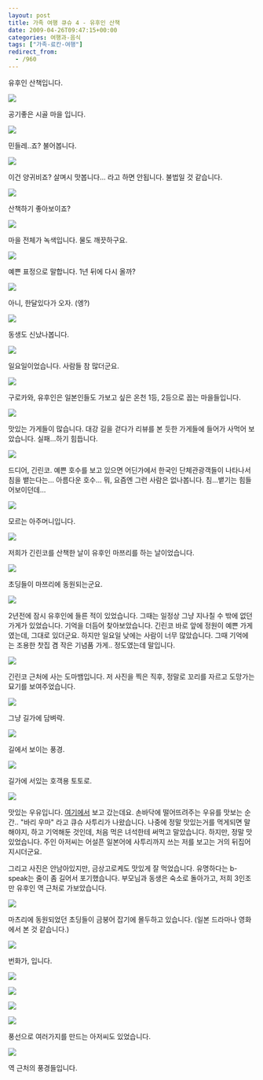 ```yaml
---
layout: post
title: 가족 여행 큐슈 4 - 유후인 산책
date: 2009-04-26T09:47:15+00:00
categories: 여행과-음식
tags: ["가족-료칸-여행"]
redirect_from:
  - /960
---
```


유후인 산책입니다.

![ ](/assets/media/uploads_1_cfile5.uf.1411E31349F4250324FE1D.jpg)

공기좋은 시골 마을 입니다.

![ ](/assets/media/uploads_1_cfile2.uf.165BB41049F43C8903DFB7.jpg)

민들레..죠? 불어봅니다.

![ ](/assets/media/uploads_1_cfile23.uf.2011E31349F42505280626.jpg)

이건 양귀비죠? 살며시 맛봅니다... 라고 하면 안됩니다. 불법일 것 같습니다.

![ ](/assets/media/uploads_1_cfile22.uf.1911E31349F425052718CB.jpg)

산책하기 좋아보이죠?

![ ](/assets/media/uploads_1_cfile5.uf.1211E31349F4250629CD7E.jpg)

마을 전체가 녹색입니다. 물도 깨끗하구요.

![ ](/assets/media/uploads_1_cfile4.uf.1111E31349F425072A175E.jpg)

예쁜 표정으로 말합니다. 1년 뒤에 다시 올까?

![ ](/assets/media/uploads_1_cfile1.uf.1811E31349F4250C317B0F.jpg)

아니, 한달있다가 오자. (엥?)

![ ](/assets/media/uploads_1_cfile21.uf.1411E31349F425082BC1B8.jpg)

동생도 신났나봅니다.

![ ](/assets/media/uploads_1_cfile5.uf.1411E31349F425082C6A8B.jpg)

일요일이었습니다. 사람들 참 많더군요.

![ ](/assets/media/uploads_1_cfile3.uf.1611E31349F425092D99B7.jpg)

구로카와, 유후인은 일본인들도 가보고 싶은 온천 1등, 2등으로 꼽는 마을들입니다.

![ ](/assets/media/uploads_1_cfile21.uf.1511E31349F4250A2E81A5.jpg)

맛있는 가게들이 많습니다. 대강 길을 걷다가 리뷰를 본 듯한 가게들에 들어가 사먹어 보았습니다. 실패...하기 힘듭니다.

![ ](/assets/media/uploads_1_cfile22.uf.1711E31349F4250B2FD752.jpg)

드디어, 긴린코. 예쁜 호수를 보고 있으면 어딘가에서 한국인 단체관광객들이 나타나서 침을 뱉는다는... 아름다운 호수... 뭐, 요즘엔 그런 사람은 없나봅니다. 침...뱉기는 힘들어보이던데...

![ ](/assets/media/uploads_1_cfile22.uf.1711E31349F4250C303956.jpg)

모르는 아주머니입니다.

![ ](/assets/media/uploads_1_cfile4.uf.2011E31349F4250D328E20.jpg)

저희가 긴린코를 산책한 날이 유후인 마쯔리를 하는 날이었습니다.

![ ](/assets/media/uploads_1_cfile2.uf.1211E31349F4250E3334EB.jpg)

초딩들이 마쯔리에 동원되는군요.

![ ](/assets/media/uploads_1_cfile25.uf.1411E31349F4250F34AFCF.jpg)

2년전에 잠시 유후인에 들른 적이 있었습니다. 그때는 일정상 그냥 지나칠 수 밖에 없던 가게가 있었습니다. 기억을 더듬어 찾아보았습니다. 긴린코 바로 앞에 정원이 예쁜 가게였는데, 그대로 있더군요. 하지만 일요일 낮에는 사람이 너무 많았습니다. 그때 기억에는 조용한 찻집 겸 작은 기념품 가게.. 정도였는데 말입니다.

![ ](/assets/media/uploads_1_cfile5.uf.1411E31349F42510359F14.jpg)

긴린코 근처에 사는 도마뱀입니다. 저 사진을 찍은 직후, 정말로 꼬리를 자르고 도망가는 묘기를 보여주었습니다.

![ ](/assets/media/uploads_1_cfile2.uf.1611E31349F4251136823B.jpg)

그냥 길가에 담벼락.

![ ](/assets/media/uploads_1_cfile22.uf.2011E31349F4251437750C.jpg)

길에서 보이는 풍경.

![ ](/assets/media/uploads_1_cfile1.uf.1111E31349F42514387DF8.jpg)

길가에 서있는 호객용 토토로.

![ ](/assets/media/uploads_1_cfile4.uf.1411E31349F425153991AD.jpg)

맛있는 우유입니다. <a title="[http://evelina.tistory.com/entry/후쿠오카-Day2-유후인에서-맛본-최고의-우유]로 이동합니다." href="http://evelina.tistory.com/entry/후쿠오카-Day2-유후인에서-맛본-최고의-우유" target="_blank">여기에서</a> 보고 갔는데요. 손바닥에 떨어뜨려주는 우유를 맛보는 순간.. "바리 우마" 라고 큐슈 사투리가 나왔습니다. 나중에 정말 맛있는거를 먹게되면 말해야지, 하고 기억해둔 것인데, 처음 먹은 녀석한테 써먹고 말았습니다. 하지만, 정말 맛있었습니다. 주인 아저씨는 어설픈 일본어에 사투리까지 쓰는 저를 보고는 거의 뒤집어지시더군요.

그리고 사진은 안남아있지만, 금상고로케도 맛있게 잘 먹었습니다. 유명하다는 b-speak는 줄이 좀 길어서 포기했습니다. 부모님과 동생은 숙소로 돌아가고, 저희 3인조만 유후인 역 근처로 가보았습니다.

![ ](/assets/media/uploads_1_cfile4.uf.1411E81349F43DF05D55CE.jpg)

마츠리에 동원되었던 초딩들이 금붕어 잡기에 몰두하고 있습니다. (일본 드라마나 영화에서 본 것 같습니다.)

![ ](/assets/media/uploads_1_cfile2.uf.1411E81349F43DF05E564A.jpg)

번화가, 입니다.

![ ](/assets/media/uploads_1_cfile24.uf.1611E81349F43DF15F8469.jpg)

![ ](/assets/media/uploads_1_cfile24.uf.1911E81349F43DF362DCEA.jpg)

![ ](/assets/media/uploads_1_cfile3.uf.1611E81349F43DF26044B3.jpg)

![ ](/assets/media/uploads_1_cfile1.uf.1811E81349F43DF361EE8F.jpg)

풍선으로 여러가지를 만드는 아저씨도 있었습니다.

![ ](/assets/media/uploads_1_cfile22.uf.1111E81349F43DF46346A2.jpg)

역 근처의 풍경들입니다.
